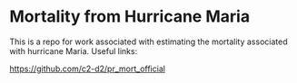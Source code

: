 # Mortality from Hurricane Maria

This is a repo for work associated with estimating the mortality associated with hurricane Maria. Useful links:

https://github.com/c2-d2/pr_mort_official

